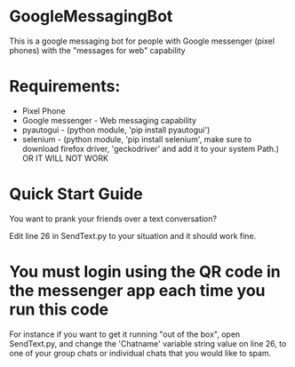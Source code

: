 # GoogleMessagingBot
This is a google messaging bot for people with Google messenger (pixel phones) with the "messages for web" capability

# Requirements:
  * Pixel Phone
  * Google messenger - Web messaging capability
  * pyautogui - (python module, 'pip install pyautogui')
  * selenium - (python module, 'pip install selenium', make sure to download firefox driver, 'geckodriver' and add it to your system Path.)
  OR IT WILL NOT WORK
  
# Quick Start Guide
You want to prank your friends over a text conversation?

Edit line 26 in SendText.py to your situation and it should work fine.

# You must login using the QR code in the messenger app each time you run this code

For instance if you want to get it running "out of the box", open SendText.py, and change the 'Chatname' variable string value on line 26, to one of your group chats or individual chats that you would like to spam. 
